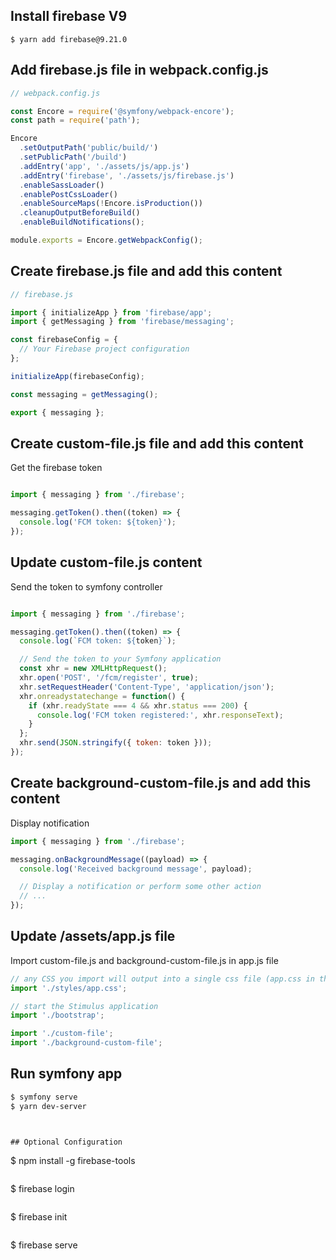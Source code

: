 ## Install firebase V9
```
$ yarn add firebase@9.21.0
```
## Add firebase.js file in webpack.config.js

```js
// webpack.config.js

const Encore = require('@symfony/webpack-encore');
const path = require('path');

Encore
  .setOutputPath('public/build/')
  .setPublicPath('/build')
  .addEntry('app', './assets/js/app.js')
  .addEntry('firebase', './assets/js/firebase.js')
  .enableSassLoader()
  .enablePostCssLoader()
  .enableSourceMaps(!Encore.isProduction())
  .cleanupOutputBeforeBuild()
  .enableBuildNotifications();

module.exports = Encore.getWebpackConfig();
```

## Create firebase.js file and add this content
```js
// firebase.js

import { initializeApp } from 'firebase/app';
import { getMessaging } from 'firebase/messaging';

const firebaseConfig = {
  // Your Firebase project configuration
};

initializeApp(firebaseConfig);

const messaging = getMessaging();

export { messaging };

```

## Create custom-file.js file and add this content
Get the firebase token
```js

import { messaging } from './firebase';

messaging.getToken().then((token) => {
  console.log('FCM token: ${token}');
});

```

## Update custom-file.js content 
Send the token to symfony controller
```js

import { messaging } from './firebase';

messaging.getToken().then((token) => {
  console.log(`FCM token: ${token}`);

  // Send the token to your Symfony application
  const xhr = new XMLHttpRequest();
  xhr.open('POST', '/fcm/register', true);
  xhr.setRequestHeader('Content-Type', 'application/json');
  xhr.onreadystatechange = function() {
    if (xhr.readyState === 4 && xhr.status === 200) {
      console.log('FCM token registered:', xhr.responseText);
    }
  };
  xhr.send(JSON.stringify({ token: token }));
});

```
## Create background-custom-file.js and add this content 
Display notification 
```js
import { messaging } from './firebase';

messaging.onBackgroundMessage((payload) => {
  console.log('Received background message', payload);

  // Display a notification or perform some other action
  // ...
});

```

## Update /assets/app.js file 
 Import custom-file.js and background-custom-file.js in app.js file
 
```js
// any CSS you import will output into a single css file (app.css in this case)
import './styles/app.css';

// start the Stimulus application
import './bootstrap';

import './custom-file';
import './background-custom-file';
```

## Run symfony app

```bash
$ symfony serve
$ yarn dev-server
```

```


## Optional Configuration

```
$ npm install -g firebase-tools
```

```
$ firebase login
```

```
$ firebase init
```

```
$ firebase serve
```

